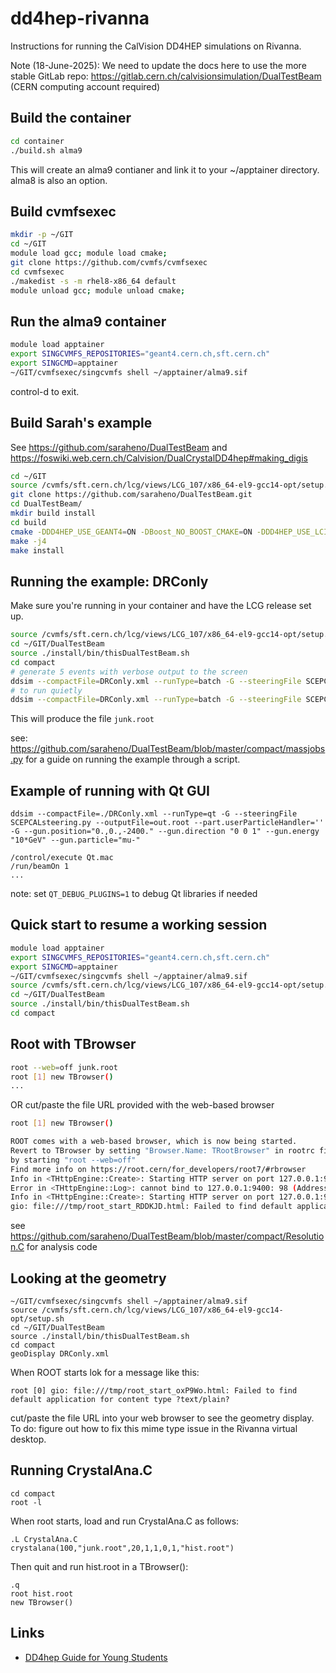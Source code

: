 # dd4hep-rivanna

Instructions for running the CalVision DD4HEP simulations on Rivanna.

Note (18-June-2025): We need to update the docs here to use the more stable GitLab repo: https://gitlab.cern.ch/calvisionsimulation/DualTestBeam (CERN computing account required)

Build the container
---

```bash
cd container
./build.sh alma9
```
This will create an alma9 contianer and link it to your ~/apptainer directory.  alma8 is also an option.

Build cvmfsexec
---
```bash
mkdir -p ~/GIT
cd ~/GIT
module load gcc; module load cmake;
git clone https://github.com/cvmfs/cvmfsexec
cd cvmfsexec
./makedist -s -m rhel8-x86_64 default
module unload gcc; module unload cmake;
```

Run the alma9 container
----
```bash
module load apptainer
export SINGCVMFS_REPOSITORIES="geant4.cern.ch,sft.cern.ch"
export SINGCMD=apptainer
~/GIT/cvmfsexec/singcvmfs shell ~/apptainer/alma9.sif
```
control-d to exit.

Build Sarah's example
----
See https://github.com/saraheno/DualTestBeam and https://foswiki.web.cern.ch/Calvision/DualCrystalDD4hep#making_digis

```bash
cd ~/GIT
source /cvmfs/sft.cern.ch/lcg/views/LCG_107/x86_64-el9-gcc14-opt/setup.sh
git clone https://github.com/saraheno/DualTestBeam.git
cd DualTestBeam/
mkdir build install
cd build
cmake -DDD4HEP_USE_GEANT4=ON -DBoost_NO_BOOST_CMAKE=ON -DDD4HEP_USE_LCIO=ON -DBUILD_TESTING=ON -DROOT_DIR=$ROOTSYS -D CMAKE_BUILD_TYPE=Release -DDD4HEP_BUILD_EXAMPLES=ON -DCMAKE_INSTALL_PREFIX=../install ..
make -j4
make install
```

Running the example: DRConly
---
Make sure you're running in your container and have the LCG release set up.

```bash
source /cvmfs/sft.cern.ch/lcg/views/LCG_107/x86_64-el9-gcc14-opt/setup.sh
cd ~/GIT/DualTestBeam
source ./install/bin/thisDualTestBeam.sh
cd compact
# generate 5 events with verbose output to the screen
ddsim --compactFile=DRConly.xml --runType=batch -G --steeringFile SCEPCALsteering.py --outputFile=junk.root --part.userParticleHandler= -G --gun.position="0. 0. -1*cm" --gun.direction "0. 0. 1." --gun.energy "20*GeV" --gun.particle="pi-" --outputFile=junk.root -v VERBOSE -N 5 2>&1 | tee  output.log
# to run quietly
ddsim --compactFile=DRConly.xml --runType=batch -G --steeringFile SCEPCALsteering.py --outputFile=junk.root --part.userParticleHandler= -G --gun.position="0. 0. -1*cm" --gun.direction "0. 0. 1." --gun.energy "20*GeV" --gun.particle="pi-" --outputFile=junk.root -v VERBOSE -N 5 >& output.log
```
This will produce the file ```junk.root```

see: https://github.com/saraheno/DualTestBeam/blob/master/compact/massjobs.py for a guide on running the example through a script.

Example of running with Qt GUI
---
```ddsim --compactFile=./DRConly.xml --runType=qt -G --steeringFile SCEPCALsteering.py --outputFile=out.root --part.userParticleHandler='' -G --gun.position="0.,0.,-2400." --gun.direction "0 0 1" --gun.energy "10*GeV" --gun.particle="mu-"```

```
/control/execute Qt.mac
/run/beamOn 1
...
```

note: set ```QT_DEBUG_PLUGINS=1``` to debug Qt libraries if needed


Quick start to resume a working session
---
```bash
module load apptainer
export SINGCVMFS_REPOSITORIES="geant4.cern.ch,sft.cern.ch"
export SINGCMD=apptainer
~/GIT/cvmfsexec/singcvmfs shell ~/apptainer/alma9.sif
source /cvmfs/sft.cern.ch/lcg/views/LCG_107/x86_64-el9-gcc14-opt/setup.sh
cd ~/GIT/DualTestBeam
source ./install/bin/thisDualTestBeam.sh
cd compact
```
Root with TBrowser
---
```bash
root --web=off junk.root
root [1] new TBrowser()
...
```
OR
cut/paste the file URL provided with the web-based browser

```bash
root [1] new TBrowser()

ROOT comes with a web-based browser, which is now being started. 
Revert to TBrowser by setting "Browser.Name: TRootBrowser" in rootrc file or
by starting "root --web=off"
Find more info on https://root.cern/for_developers/root7/#rbrowser
Info in <THttpEngine::Create>: Starting HTTP server on port 127.0.0.1:9400
Error in <THttpEngine::Log>: cannot bind to 127.0.0.1:9400: 98 (Address already in use)
Info in <THttpEngine::Create>: Starting HTTP server on port 127.0.0.1:9495
gio: file:///tmp/root_start_RDDKJD.html: Failed to find default application for content type ?text/plain?
```

see https://github.com/saraheno/DualTestBeam/blob/master/compact/Resolution.C for analysis code

Looking at the geometry
---
```
~/GIT/cvmfsexec/singcvmfs shell ~/apptainer/alma9.sif
source /cvmfs/sft.cern.ch/lcg/views/LCG_107/x86_64-el9-gcc14-opt/setup.sh
cd ~/GIT/DualTestBeam
source ./install/bin/thisDualTestBeam.sh
cd compact
geoDisplay DRConly.xml
```
When ROOT starts lok for a message like this:
```
root [0] gio: file:///tmp/root_start_oxP9Wo.html: Failed to find default application for content type ?text/plain?
```
cut/paste the file URL into your web browser to see the geometry display.  <br>
To do: figure out how to fix this mime type issue in the Rivanna virtual desktop.

Running CrystalAna.C
---
```
cd compact
root -l
```
When root starts, load and run CrystalAna.C as follows:
```
.L CrystalAna.C
crystalana(100,"junk.root",20,1,1,0,1,"hist.root")
```
Then quit and run hist.root in a TBrowser():
```
.q
root hist.root
new TBrowser()
```

Links
-----
*  [DD4hep Guide for Young Students](https://docs.google.com/document/d/1J1Qx08Ozn8g4XEAypybaJbVPWNe5J576tK-5u2ouMt4/edit?usp=sharing)


